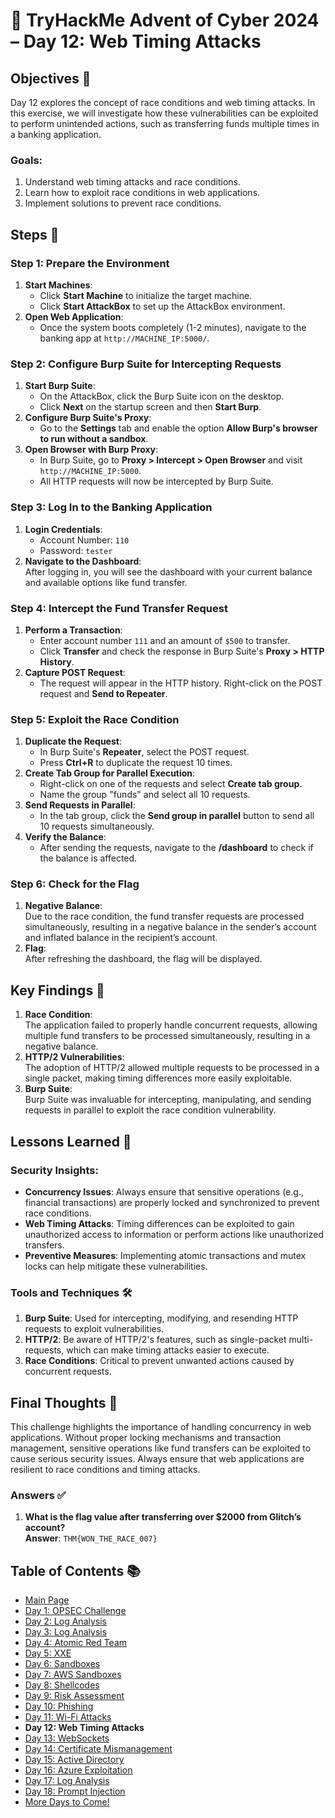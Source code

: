 # 🎄 TryHackMe Advent of Cyber 2024 – Day 12: Web Timing Attacks

## Objectives 🎯

Day 12 explores the concept of race conditions and web timing attacks. In this exercise, we will investigate how these vulnerabilities can be exploited to perform unintended actions, such as transferring funds multiple times in a banking application.

### Goals:
1. Understand web timing attacks and race conditions.
2. Learn how to exploit race conditions in web applications.
3. Implement solutions to prevent race conditions.

## Steps 🚀

### Step 1: Prepare the Environment
1. **Start Machines**:  
   - Click **Start Machine** to initialize the target machine.  
   - Click **Start AttackBox** to set up the AttackBox environment.
2. **Open Web Application**:  
   - Once the system boots completely (1-2 minutes), navigate to the banking app at `http://MACHINE_IP:5000/`.

### Step 2: Configure Burp Suite for Intercepting Requests
1. **Start Burp Suite**:  
   - On the AttackBox, click the Burp Suite icon on the desktop.
   - Click **Next** on the startup screen and then **Start Burp**.
2. **Configure Burp Suite's Proxy**:  
   - Go to the **Settings** tab and enable the option **Allow Burp's browser to run without a sandbox**.
3. **Open Browser with Burp Proxy**:  
   - In Burp Suite, go to **Proxy > Intercept > Open Browser** and visit `http://MACHINE_IP:5000`.
   - All HTTP requests will now be intercepted by Burp Suite.

### Step 3: Log In to the Banking Application
1. **Login Credentials**:  
   - Account Number: `110`  
   - Password: `tester`
2. **Navigate to the Dashboard**:  
   After logging in, you will see the dashboard with your current balance and available options like fund transfer.

### Step 4: Intercept the Fund Transfer Request
1. **Perform a Transaction**:  
   - Enter account number `111` and an amount of `$500` to transfer.  
   - Click **Transfer** and check the response in Burp Suite's **Proxy > HTTP History**.
2. **Capture POST Request**:  
   - The request will appear in the HTTP history. Right-click on the POST request and **Send to Repeater**.

### Step 5: Exploit the Race Condition
1. **Duplicate the Request**:  
   - In Burp Suite's **Repeater**, select the POST request.
   - Press **Ctrl+R** to duplicate the request 10 times.
2. **Create Tab Group for Parallel Execution**:  
   - Right-click on one of the requests and select **Create tab group**.
   - Name the group "funds" and select all 10 requests.
3. **Send Requests in Parallel**:  
   - In the tab group, click the **Send group in parallel** button to send all 10 requests simultaneously.
4. **Verify the Balance**:  
   - After sending the requests, navigate to the **/dashboard** to check if the balance is affected.

### Step 6: Check for the Flag
1. **Negative Balance**:  
   Due to the race condition, the fund transfer requests are processed simultaneously, resulting in a negative balance in the sender’s account and inflated balance in the recipient’s account.
2. **Flag**:  
   After refreshing the dashboard, the flag will be displayed.

## Key Findings 🔑

1. **Race Condition**:  
   The application failed to properly handle concurrent requests, allowing multiple fund transfers to be processed simultaneously, resulting in a negative balance.
2. **HTTP/2 Vulnerabilities**:  
   The adoption of HTTP/2 allowed multiple requests to be processed in a single packet, making timing differences more easily exploitable.
3. **Burp Suite**:  
   Burp Suite was invaluable for intercepting, manipulating, and sending requests in parallel to exploit the race condition vulnerability.

## Lessons Learned 🌟

### Security Insights:
- **Concurrency Issues**: Always ensure that sensitive operations (e.g., financial transactions) are properly locked and synchronized to prevent race conditions.
- **Web Timing Attacks**: Timing differences can be exploited to gain unauthorized access to information or perform actions like unauthorized transfers.
- **Preventive Measures**: Implementing atomic transactions and mutex locks can help mitigate these vulnerabilities.

### Tools and Techniques 🛠️
1. **Burp Suite**: Used for intercepting, modifying, and resending HTTP requests to exploit vulnerabilities.
2. **HTTP/2**: Be aware of HTTP/2's features, such as single-packet multi-requests, which can make timing attacks easier to execute.
3. **Race Conditions**: Critical to prevent unwanted actions caused by concurrent requests.

## Final Thoughts 🎁

This challenge highlights the importance of handling concurrency in web applications. Without proper locking mechanisms and transaction management, sensitive operations like fund transfers can be exploited to cause serious security issues. Always ensure that web applications are resilient to race conditions and timing attacks.

### Answers ✅
1. **What is the flag value after transferring over $2000 from Glitch’s account?**  
   **Answer**: `THM{WON_THE_RACE_007}`

## Table of Contents 📚

- [Main Page](README.md)
- [Day 1: OPSEC Challenge](day1.md)
- [Day 2: Log Analysis](day2.md)
- [Day 3: Log Analysis](day3.md)
- [Day 4: Atomic Red Team](day4.md)
- [Day 5: XXE](day5.md)
- [Day 6: Sandboxes](day6.md)
- [Day 7: AWS Sandboxes](day7.md)
- [Day 8: Shellcodes](day8.md)
- [Day 9: Risk Assessment](day9.md)
- [Day 10: Phishing](day_10.md)
- [Day 11: Wi-Fi Attacks](day_11.md)
- **Day 12: Web Timing Attacks**
- [Day 13: WebSockets](day_13.md)
- [Day 14: Certificate Mismanagement](day_14.md)
- [Day 15: Active Directory](day_15.md)
- [Day 16: Azure Exploitation](day_16.md)
- [Day 17: Log Analysis](day_17.md)
- [Day 18: Prompt Injection](day_18.md)
- [More Days to Come!](#)
